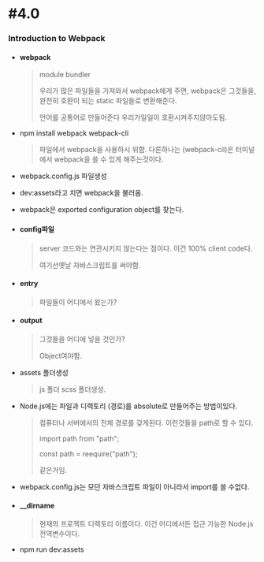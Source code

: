 # #4.0

### Introduction to Webpack

- #### webpack

  > module bundler
  >
  > 우리가 많은 파일들을 가져와서 webpack에게 주면, webpack은 그것들을, 완전히 호환이 되는 static 파일들로 변환해준다.
  >
  > 언어를 공통어로 만들어준다 우리가일일이 호환시켜주지않아도됨.

- npm install webpack webpack-cli

  > 파일에서  webpack을 사용하시 위함. 다른하나는 (webpack-cil)은 터미널에서 webpack을 쓸 수 있게 해주는것이다.

- webpack.config.js 파일생성

- dev:assets라고 치면 webpack을 불러옴.

- webpack은 exported configuration object를 찾는다.

- #### config파일

  > server 코드와는 연관시키지 않는다는 점이다. 이건 100% client code다.
  >
  > 여기선옛날 자바스크립트를 써야함.

- #### entry

  > 파일들이 어디에서 왔는가?

- #### output

  > 그것들을 어디에 넣을 것인가?
  >
  > Object여야함.

- assets 폴더생성

  > js 폴더 scss 폴더생성.

- Node.js에는 파일과 디렉토리 (경로)를 absolute로 만들어주는 방법이있다.

  > 컴퓨터나 서버에서의 전체 경로를 갖게된다. 이런것들을 path로 할 수 있다.
  >
  > import path from "path";
  >
  > const path = reequire("path");
  >
  > 같은거임.

- webpack.config.js는 모던 자바스크립트 파일이 아니라서 import를 쓸 수없다.

- #### __dirname

  > 현재의 프로젝트 디렉토리 이름이다. 이건 어디에서든 접근 가능한 Node.js 전역변수이다.

- npm run dev:assets